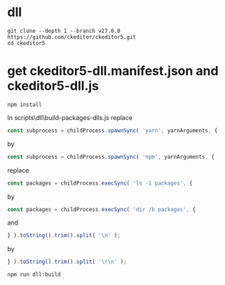 # dll

```
git clone --depth 1 --branch v27.0.0 https://github.com/ckeditor/ckeditor5.git
cd ckeditor5
```


# get ckeditor5-dll.manifest.json and ckeditor5-dll.js
```
npm install
```

In scripts\dll\build-packages-dlls.js
replace
```JavaScript
const subprocess = childProcess.spawnSync( 'yarn', yarnArguments, {
```
by
```JavaScript
const subprocess = childProcess.spawnSync( 'npm', yarnArguments, {
```

replace
```JavaScript
const packages = childProcess.execSync( 'ls -1 packages', {
```
by
```JavaScript
const packages = childProcess.execSync( 'dir /b packages', {
```

and
```JavaScript
} ).toString().trim().split( '\n' );
```
by
```JavaScript
} ).toString().trim().split( '\r\n' );
```

```
npm run dll:build
```
